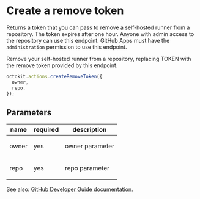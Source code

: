 # Create a remove token

Returns a token that you can pass to remove a self-hosted runner from a repository. The token expires after one hour. Anyone with admin access to the repository can use this endpoint. GitHub Apps must have the `administration` permission to use this endpoint.

Remove your self-hosted runner from a repository, replacing TOKEN with the remove token provided by this endpoint.

```js
octokit.actions.createRemoveToken({
  owner,
  repo,
});
```

## Parameters

<table>
  <thead>
    <tr>
      <th>name</th>
      <th>required</th>
      <th>description</th>
    </tr>
  </thead>
  <tbody>
    <tr><td>owner</td><td>yes</td><td>

owner parameter

</td></tr>
<tr><td>repo</td><td>yes</td><td>

repo parameter

</td></tr>
  </tbody>
</table>

See also: [GitHub Developer Guide documentation](endpoint.documentationUrl).
